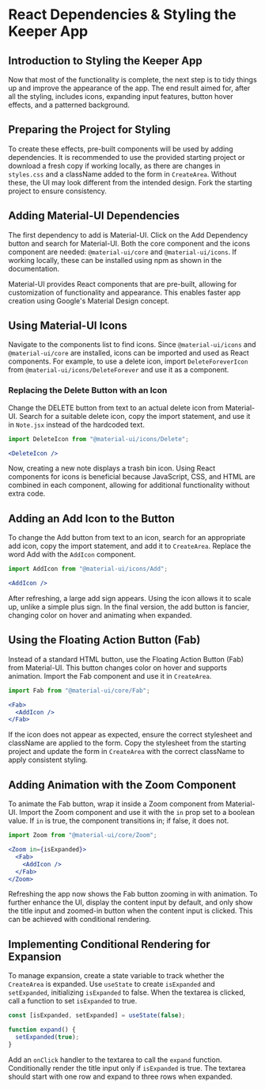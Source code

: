 # React Dependencies & Styling the Keeper App

## Introduction to Styling the Keeper App

Now that most of the functionality is complete, the next step is to tidy things up and improve the appearance of the app. The end result aimed for, after all the styling, includes icons, expanding input features, button hover effects, and a patterned background.

## Preparing the Project for Styling

To create these effects, pre-built components will be used by adding dependencies. It is recommended to use the provided starting project or download a fresh copy if working locally, as there are changes in `styles.css` and a className added to the form in `CreateArea`. Without these, the UI may look different from the intended design. Fork the starting project to ensure consistency.

## Adding Material-UI Dependencies

The first dependency to add is Material-UI. Click on the Add Dependency button and search for Material-UI. Both the core component and the icons component are needed: `@material-ui/core` and `@material-ui/icons`. If working locally, these can be installed using npm as shown in the documentation.

Material-UI provides React components that are pre-built, allowing for customization of functionality and appearance. This enables faster app creation using Google's Material Design concept.

## Using Material-UI Icons

Navigate to the components list to find icons. Since `@material-ui/icons` and `@material-ui/core` are installed, icons can be imported and used as React components. For example, to use a delete icon, import `DeleteForeverIcon` from `@material-ui/icons/DeleteForever` and use it as a component.

### Replacing the Delete Button with an Icon

Change the DELETE button from text to an actual delete icon from Material-UI. Search for a suitable delete icon, copy the import statement, and use it in `Note.jsx` instead of the hardcoded text.

```jsx
import DeleteIcon from "@material-ui/icons/Delete";
```

```jsx
<DeleteIcon />
```

Now, creating a new note displays a trash bin icon. Using React components for icons is beneficial because JavaScript, CSS, and HTML are combined in each component, allowing for additional functionality without extra code.

## Adding an Add Icon to the Button

To change the Add button from text to an icon, search for an appropriate add icon, copy the import statement, and add it to `CreateArea`. Replace the word Add with the `AddIcon` component.

```jsx
import AddIcon from "@material-ui/icons/Add";
```

```jsx
<AddIcon />
```

After refreshing, a large add sign appears. Using the icon allows it to scale up, unlike a simple plus sign. In the final version, the add button is fancier, changing color on hover and animating when expanded.

## Using the Floating Action Button (Fab)

Instead of a standard HTML button, use the Floating Action Button (Fab) from Material-UI. This button changes color on hover and supports animation. Import the Fab component and use it in `CreateArea`.

```jsx
import Fab from "@material-ui/core/Fab";
```

```jsx
<Fab>
  <AddIcon />
</Fab>
```

If the icon does not appear as expected, ensure the correct stylesheet and className are applied to the form. Copy the stylesheet from the starting project and update the form in `CreateArea` with the correct className to apply consistent styling.

## Adding Animation with the Zoom Component

To animate the Fab button, wrap it inside a Zoom component from Material-UI. Import the Zoom component and use it with the `in` prop set to a boolean value. If `in` is true, the component transitions in; if false, it does not.

```jsx
import Zoom from "@material-ui/core/Zoom";
```

```jsx
<Zoom in={isExpanded}>
  <Fab>
    <AddIcon />
  </Fab>
</Zoom>
```

Refreshing the app now shows the Fab button zooming in with animation. To further enhance the UI, display the content input by default, and only show the title input and zoomed-in button when the content input is clicked. This can be achieved with conditional rendering.

## Implementing Conditional Rendering for Expansion

To manage expansion, create a state variable to track whether the `CreateArea` is expanded. Use `useState` to create `isExpanded` and `setExpanded`, initializing `isExpanded` to false. When the textarea is clicked, call a function to set `isExpanded` to true.

```jsx
const [isExpanded, setExpanded] = useState(false);

function expand() {
  setExpanded(true);
}
```

Add an `onClick` handler to the textarea to call the `expand` function. Conditionally render the title input only if `isExpanded` is true. The textarea should start with one row and expand to three rows when expanded.
